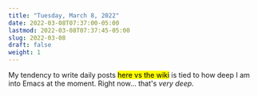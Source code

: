 ```yaml
---
title: "Tuesday, March 8, 2022"
date: 2022-03-08T07:37:00-05:00
lastmod: 2022-03-08T07:37:45-05:00
slug: 2022-03-08
draft: false
weight: 1
---
```


My tendency to write daily posts <mark>here vs the wiki</mark> is tied to how deep I am into Emacs at the moment. Right now... that's _very deep_.

[//]: # "Exported with love from a post written in Org mode"
[//]: # "- https://github.com/kaushalmodi/ox-hugo"
